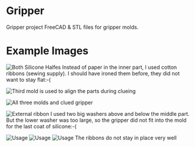 # Gripper

Gripper project FreeCAD & STL files for gripper molds.

# Example Images

![Both Silicone Halfes](IMG_20170811_142649.jpg "Both Silicone Halfes") Instead of paper in the inner part, I used cotton
ribbons (sewing supply). I should have ironed them before, they did not want to stay flat:-(

![Third mold is used to align the parts during clueing](IMG_20170811_172643.jpg "Third mold is used to align the parts during clueing")

![All three molds and clued gripper](IMG_20170811_212401.jpg "All three molds and clued gripper")

![External ribbon](IMG_20170813_104126.jpg "External ribbon") I used two big washers above and below the middle part. But
the lower washer was too large, so the gripper did not fit into the mold for the last coat of silicone:-(

![Usage](IMG_20170813_104139.jpg)
![Usage](IMG_20170813_104145.jpg)
![Usage](IMG_20170813_220417.jpg) The ribbons do not stay in place very well

